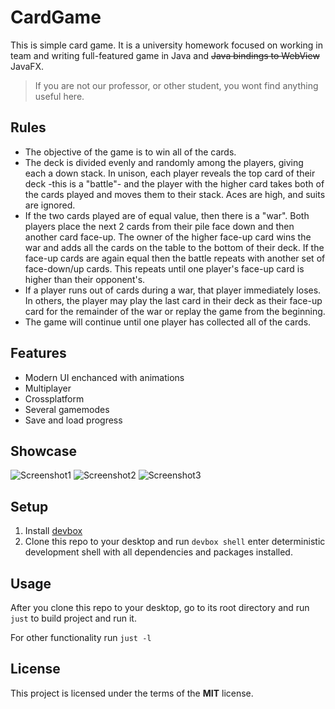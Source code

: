 CardGame
============


This is simple card game. It is a university homework focused on working in team and writing full-featured game in Java and ~~Java bindings to WebView~~ JavaFX.

> If you are not our professor, or other student, you wont find anything useful here.
## Rules
- The objective of the game is to win all of the cards.
- The deck is divided evenly and randomly among the players, giving
each a down stack. In unison, each player reveals the top card of
their deck -this is a "battle"- and the player with the higher card takes
both of the cards played and moves them to their stack. Aces are
high, and suits are ignored.
- If the two cards played are of equal value, then there is a "war". Both
players place the next 2 cards from their pile face down and then
another card face-up. The owner of the higher face-up card wins the
war and adds all the cards on the table to the bottom of their deck. If
the face-up cards are again equal then the battle repeats with another
set of face-down/up cards. This repeats until one player's face-up
card is higher than their opponent's.
- If a player runs out of cards during a war, that player immediately
loses. In others, the player may play the last card in their deck as
their face-up card for the remainder of the war or replay the game
from the beginning.
- The game will continue until one player has collected all of the cards.

## Features
- Modern UI enchanced with animations
- Multiplayer
- Crossplatform
- Several gamemodes
- Save and load progress 

## Showcase
![Screenshot1]()
![Screenshot2]()
![Screenshot3]()


## Setup
1. Install [devbox](https://www.jetify.com/devbox/docs/installing_devbox/)
2. Clone this repo to your desktop and run `devbox shell` enter deterministic development shell with all dependencies and packages installed.

## Usage
After you clone this repo to your desktop, go to its root directory and run `just` to build project and run it.

For other functionality run `just -l`

## License


This project is licensed under the terms of the **MIT** license.
